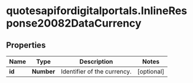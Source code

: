 # quotesapifordigitalportals.InlineResponse20082DataCurrency

## Properties

Name | Type | Description | Notes
------------ | ------------- | ------------- | -------------
**id** | **Number** | Identifier of the currency. | [optional] 


